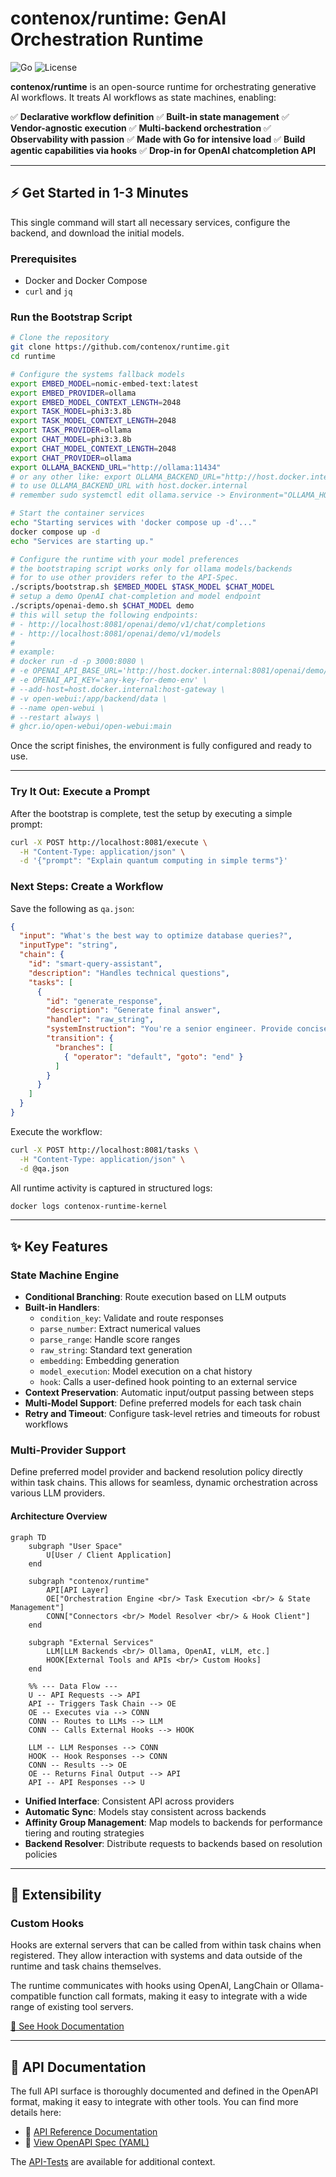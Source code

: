 # contenox/runtime: GenAI Orchestration Runtime

![Go](https://img.shields.io/badge/Go-1.24+-00ADD8?logo=go)
![License](https://img.shields.io/badge/License-Apache%202.0-blue.svg)

**contenox/runtime** is an open-source runtime for orchestrating generative AI workflows. It treats AI workflows as state machines, enabling:

✅ **Declarative workflow definition**
✅ **Built-in state management**
✅ **Vendor-agnostic execution**
✅ **Multi-backend orchestration**
✅ **Observability with passion**
✅ **Made with Go for intensive load**
✅ **Build agentic capabilities via hooks**
✅ **Drop-in for OpenAI chatcompletion API**

-----

## ⚡ Get Started in 1-3 Minutes

This single command will start all necessary services, configure the backend, and download the initial models.

### Prerequisites

  * Docker and Docker Compose
  * `curl` and `jq`

### Run the Bootstrap Script

```bash
# Clone the repository
git clone https://github.com/contenox/runtime.git
cd runtime

# Configure the systems fallback models
export EMBED_MODEL=nomic-embed-text:latest
export EMBED_PROVIDER=ollama
export EMBED_MODEL_CONTEXT_LENGTH=2048
export TASK_MODEL=phi3:3.8b
export TASK_MODEL_CONTEXT_LENGTH=2048
export TASK_PROVIDER=ollama
export CHAT_MODEL=phi3:3.8b
export CHAT_MODEL_CONTEXT_LENGTH=2048
export CHAT_PROVIDER=ollama
export OLLAMA_BACKEND_URL="http://ollama:11434"
# or any other like: export OLLAMA_BACKEND_URL="http://host.docker.internal:11434"
# to use OLLAMA_BACKEND_URL with host.docker.internal
# remember sudo systemctl edit ollama.service -> Environment="OLLAMA_HOST=172.17.0.1" or 0.0.0.0

# Start the container services
echo "Starting services with 'docker compose up -d'..."
docker compose up -d
echo "Services are starting up."

# Configure the runtime with your model preferences
# the bootstraping script works only for ollama models/backends
# for to use other providers refer to the API-Spec.
./scripts/bootstrap.sh $EMBED_MODEL $TASK_MODEL $CHAT_MODEL
# setup a demo OpenAI chat-completion and model endpoint
./scripts/openai-demo.sh $CHAT_MODEL demo
# this will setup the following endpoints:
# - http://localhost:8081/openai/demo/v1/chat/completions
# - http://localhost:8081/openai/demo/v1/models
#
# example:
# docker run -d -p 3000:8080 \
# -e OPENAI_API_BASE_URL='http://host.docker.internal:8081/openai/demo/v1' \
# -e OPENAI_API_KEY='any-key-for-demo-env' \
# --add-host=host.docker.internal:host-gateway \
# -v open-webui:/app/backend/data \
# --name open-webui \
# --restart always \
# ghcr.io/open-webui/open-webui:main
```

Once the script finishes, the environment is fully configured and ready to use.

-----

### Try It Out: Execute a Prompt

After the bootstrap is complete, test the setup by executing a simple prompt:

```bash
curl -X POST http://localhost:8081/execute \
  -H "Content-Type: application/json" \
  -d '{"prompt": "Explain quantum computing in simple terms"}'
```

### Next Steps: Create a Workflow

Save the following as `qa.json`:

```json
{
  "input": "What's the best way to optimize database queries?",
  "inputType": "string",
  "chain": {
    "id": "smart-query-assistant",
    "description": "Handles technical questions",
    "tasks": [
      {
        "id": "generate_response",
        "description": "Generate final answer",
        "handler": "raw_string",
        "systemInstruction": "You're a senior engineer. Provide concise, professional answers to technical questions.",
        "transition": {
          "branches": [
            { "operator": "default", "goto": "end" }
          ]
        }
      }
    ]
  }
}
```

Execute the workflow:

```bash
curl -X POST http://localhost:8081/tasks \
  -H "Content-Type: application/json" \
  -d @qa.json
```

All runtime activity is captured in structured logs:

```bash
docker logs contenox-runtime-kernel
```

-----

## ✨ Key Features

### State Machine Engine

  * **Conditional Branching**: Route execution based on LLM outputs
  * **Built-in Handlers**:
      * `condition_key`: Validate and route responses
      * `parse_number`: Extract numerical values
      * `parse_range`: Handle score ranges
      * `raw_string`: Standard text generation
      * `embedding`: Embedding generation
      * `model_execution`: Model execution on a chat history
      * `hook`: Calls a user-defined hook pointing to an external service
  * **Context Preservation**: Automatic input/output passing between steps
  * **Multi-Model Support**: Define preferred models for each task chain
  * **Retry and Timeout**: Configure task-level retries and timeouts for robust workflows

### Multi-Provider Support

Define preferred model provider and backend resolution policy directly within task chains. This allows for seamless, dynamic orchestration across various LLM providers.

#### Architecture Overview

```mermaid
graph TD
    subgraph "User Space"
        U[User / Client Application]
    end

    subgraph "contenox/runtime"
        API[API Layer]
        OE["Orchestration Engine <br/> Task Execution <br/> & State Management"]
        CONN["Connectors <br/> Model Resolver <br/> & Hook Client"]
    end

    subgraph "External Services"
        LLM[LLM Backends <br/> Ollama, OpenAI, vLLM, etc.]
        HOOK[External Tools and APIs <br/> Custom Hooks]
    end

    %% --- Data Flow ---
    U -- API Requests --> API
    API -- Triggers Task Chain --> OE
    OE -- Executes via --> CONN
    CONN -- Routes to LLMs --> LLM
    CONN -- Calls External Hooks --> HOOK

    LLM -- LLM Responses --> CONN
    HOOK -- Hook Responses --> CONN
    CONN -- Results --> OE
    OE -- Returns Final Output --> API
    API -- API Responses --> U
```

  * **Unified Interface**: Consistent API across providers
  * **Automatic Sync**: Models stay consistent across backends
  * **Affinity Group Management**: Map models to backends for performance tiering and routing strategies
  * **Backend Resolver**: Distribute requests to backends based on resolution policies

-----

## 🧩 Extensibility

### Custom Hooks

Hooks are external servers that can be called from within task chains when registered. They allow interaction with systems and data outside of the runtime and task chains themselves.

The runtime communicates with hooks using OpenAI, LangChain or Ollama-compatible function call formats, making it easy to integrate with a wide range of existing tool servers.

[🔗 See Hook Documentation](./docs/hooks.md)

-----

## 📘 API Documentation

The full API surface is thoroughly documented and defined in the OpenAPI format, making it easy to integrate with other tools. You can find more details here:

  * 🔗 [API Reference Documentation](./docs/api-reference.md)
  * 🔗 [View OpenAPI Spec (YAML)](./docs/openapi.yaml)

The [API-Tests](./apitests) are available for additional context.

